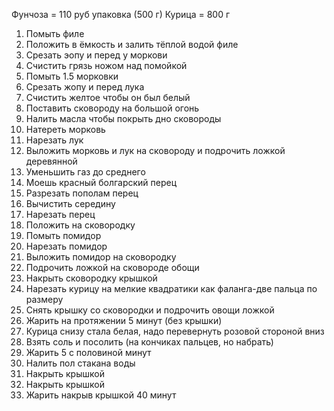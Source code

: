 Фунчоза = 110 руб упаковка (500 г)
Курица = 800 г

1. Помыть филе
2. Положить в ёмкость и залить тёплой водой филе
3. Срезать эопу и перед у моркови
4. Счистить грязь ножом над помойкой
5. Помыть 1.5 морковки
6. Срезать жопу и перед лука
7. Счистить желтое чтобы он был белый
8. Поставить сковороду на большой огонь
9. Налить масла чтобы покрыть дно сковороды
10. Натереть морковь
11. Нарезать лук
12. Выложить морковь и лук на сковороду и подрочить ложкой деревянной
13. Уменьшить газ до среднего
14. Моешь красный болгарский перец
15. Разрезать пополам перец
16. Вычистить середину
17. Нарезать перец
18. Положить на сковородку
19. Помыть помидор
20. Нарезать помидор
21. Выложить помидор на сковородку
22. Подрочить ложкой на сковороде обощи
23. Накрыть сковородку крышкой
24. Нарезать курицу на мелкие квадратики как фаланга-две пальца по размеру
25. Снять крышку со сковородки и подрочить овощи ложкой
26. Жарить на протяжении 5 минут (без крышки)
27. Курица снизу стала белая, надо перевернуть розовой стороной вниз
28. Взять соль и посолить (на кончиках пальцев, но набрать)
29. Жарить 5 с половиной минут
30. Налить пол стакана воды
31. Накрыть крышкой
32. Накрыть крышкой
33. Жарить накрыв крышкой 40 минут
